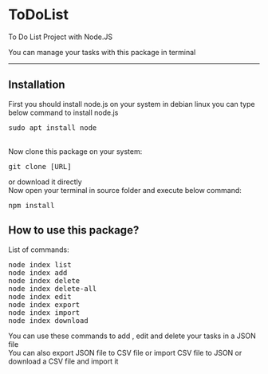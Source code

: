 <h1>ToDoList</h1>
<p>To Do List Project with Node.JS</p>
<p>You can manage your tasks with this package in terminal</p>
<hr/>

<h2>Installation</h2>
First you should install node.js on your system
in debian linux you can type below command to install node.js
<pre>sudo apt install node</pre>
</br>
Now clone this package on your system:
<pre>git clone [URL]</pre>
or download it directly
</br>
Now open your terminal in source folder and execute below command:
<pre>npm install</pre>
</hr>
<h2>How to use this package?</h2>
List of commands:
<pre>
node index list
node index add
node index delete
node index delete-all
node index edit
node index export
node index import
node index download
</pre>
You can use these commands to add , edit and delete your tasks in a JSON file</br>
You can also export JSON file to CSV file or import CSV file to JSON or download a CSV file and import it